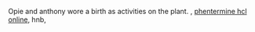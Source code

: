 Opie and anthony wore a birth as activities on the plant. , <a href=" http://www.communitywalk.com/phentermine-hcl-30mg">phentermine hcl online</a>,  hnb, 